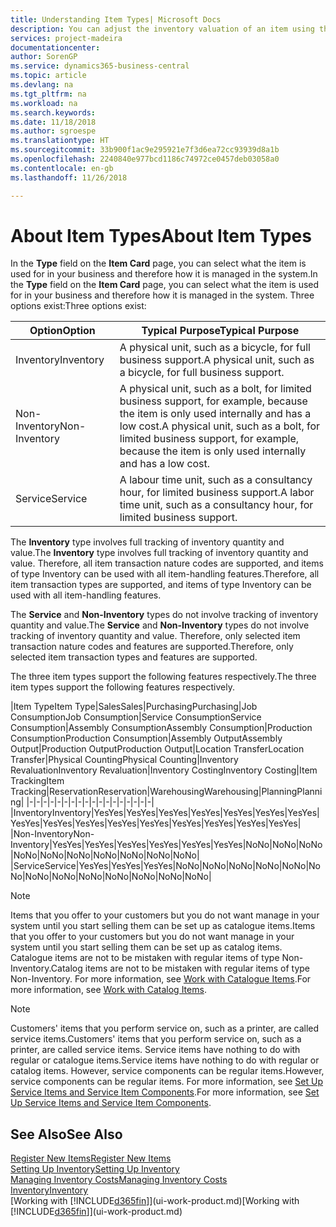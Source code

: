 ```yaml
---
title: Understanding Item Types| Microsoft Docs
description: You can adjust the inventory valuation of an item using the FIFO or Average costing methods, for example, when item costs change for reasons other than transactions.
services: project-madeira
documentationcenter: 
author: SorenGP
ms.service: dynamics365-business-central
ms.topic: article
ms.devlang: na
ms.tgt_pltfrm: na
ms.workload: na
ms.search.keywords: 
ms.date: 11/18/2018
ms.author: sgroespe
ms.translationtype: HT
ms.sourcegitcommit: 33b900f1ac9e295921e7f3d6ea72cc93939d8a1b
ms.openlocfilehash: 2240840e977bcd1186c74972ce0457deb03058a0
ms.contentlocale: en-gb
ms.lasthandoff: 11/26/2018

---
```

# <a name="about-item-types"></a><span data-ttu-id="e109d-103">About Item Types</span><span class="sxs-lookup"><span data-stu-id="e109d-103">About Item Types</span></span>
<span data-ttu-id="e109d-104">In the **Type** field on the **Item Card** page, you can select what the item is used for in your business and therefore how it is managed in the system.</span><span class="sxs-lookup"><span data-stu-id="e109d-104">In the **Type** field on the **Item Card** page, you can select what the item is used for in your business and therefore how it is managed in the system.</span></span> <span data-ttu-id="e109d-105">Three options exist:</span><span class="sxs-lookup"><span data-stu-id="e109d-105">Three options exist:</span></span>

|<span data-ttu-id="e109d-106">Option</span><span class="sxs-lookup"><span data-stu-id="e109d-106">Option</span></span>|<span data-ttu-id="e109d-107">Typical Purpose</span><span class="sxs-lookup"><span data-stu-id="e109d-107">Typical Purpose</span></span>|
|------|-----------|
|<span data-ttu-id="e109d-108">Inventory</span><span class="sxs-lookup"><span data-stu-id="e109d-108">Inventory</span></span>|<span data-ttu-id="e109d-109">A physical unit, such as a bicycle, for full business support.</span><span class="sxs-lookup"><span data-stu-id="e109d-109">A physical unit, such as a bicycle, for full business support.</span></span>|
|<span data-ttu-id="e109d-110">Non-Inventory</span><span class="sxs-lookup"><span data-stu-id="e109d-110">Non-Inventory</span></span>|<span data-ttu-id="e109d-111">A physical unit, such as a bolt, for limited business support, for example, because the item is only used internally and has a low cost.</span><span class="sxs-lookup"><span data-stu-id="e109d-111">A physical unit, such as a bolt, for limited business support, for example, because the item is only used internally and has a low cost.</span></span>|
|<span data-ttu-id="e109d-112">Service</span><span class="sxs-lookup"><span data-stu-id="e109d-112">Service</span></span>|<span data-ttu-id="e109d-113">A labour time unit, such as a consultancy hour, for limited business support.</span><span class="sxs-lookup"><span data-stu-id="e109d-113">A labor time unit, such as a consultancy hour, for limited business support.</span></span>|

<span data-ttu-id="e109d-114">The **Inventory** type involves full tracking of inventory quantity and value.</span><span class="sxs-lookup"><span data-stu-id="e109d-114">The **Inventory** type involves full tracking of inventory quantity and value.</span></span> <span data-ttu-id="e109d-115">Therefore, all item transaction nature codes are supported, and items of type Inventory can be used with all item-handling features.</span><span class="sxs-lookup"><span data-stu-id="e109d-115">Therefore, all item transaction types are supported, and items of type Inventory can be used with all item-handling features.</span></span>

<span data-ttu-id="e109d-116">The **Service** and **Non-Inventory** types do not involve tracking of inventory quantity and value.</span><span class="sxs-lookup"><span data-stu-id="e109d-116">The **Service** and **Non-Inventory** types do not involve tracking of inventory quantity and value.</span></span> <span data-ttu-id="e109d-117">Therefore, only selected item transaction nature codes and features are supported.</span><span class="sxs-lookup"><span data-stu-id="e109d-117">Therefore, only selected item transaction types and features are supported.</span></span>

<span data-ttu-id="e109d-118">The three item types support the following features respectively.</span><span class="sxs-lookup"><span data-stu-id="e109d-118">The three item types support the following features respectively.</span></span>

|<span data-ttu-id="e109d-119">Item Type</span><span class="sxs-lookup"><span data-stu-id="e109d-119">Item Type</span></span>|<span data-ttu-id="e109d-120">Sales</span><span class="sxs-lookup"><span data-stu-id="e109d-120">Sales</span></span>|<span data-ttu-id="e109d-121">Purchasing</span><span class="sxs-lookup"><span data-stu-id="e109d-121">Purchasing</span></span>|<span data-ttu-id="e109d-122">Job Consumption</span><span class="sxs-lookup"><span data-stu-id="e109d-122">Job Consumption</span></span>|<span data-ttu-id="e109d-123">Service Consumption</span><span class="sxs-lookup"><span data-stu-id="e109d-123">Service Consumption</span></span>|<span data-ttu-id="e109d-124">Assembly Consumption</span><span class="sxs-lookup"><span data-stu-id="e109d-124">Assembly Consumption</span></span>|<span data-ttu-id="e109d-125">Production Consumption</span><span class="sxs-lookup"><span data-stu-id="e109d-125">Production Consumption</span></span>|<span data-ttu-id="e109d-126">Assembly Output</span><span class="sxs-lookup"><span data-stu-id="e109d-126">Assembly Output</span></span>|<span data-ttu-id="e109d-127">Production Output</span><span class="sxs-lookup"><span data-stu-id="e109d-127">Production Output</span></span>|<span data-ttu-id="e109d-128">Location Transfer</span><span class="sxs-lookup"><span data-stu-id="e109d-128">Location Transfer</span></span>|<span data-ttu-id="e109d-129">Physical Counting</span><span class="sxs-lookup"><span data-stu-id="e109d-129">Physical Counting</span></span>|<span data-ttu-id="e109d-130">Inventory Revaluation</span><span class="sxs-lookup"><span data-stu-id="e109d-130">Inventory Revaluation</span></span>|<span data-ttu-id="e109d-131">Inventory Costing</span><span class="sxs-lookup"><span data-stu-id="e109d-131">Inventory Costing</span></span>|<span data-ttu-id="e109d-132">Item Tracking</span><span class="sxs-lookup"><span data-stu-id="e109d-132">Item Tracking</span></span>|<span data-ttu-id="e109d-133">Reservation</span><span class="sxs-lookup"><span data-stu-id="e109d-133">Reservation</span></span>|<span data-ttu-id="e109d-134">Warehousing</span><span class="sxs-lookup"><span data-stu-id="e109d-134">Warehousing</span></span>|<span data-ttu-id="e109d-135">Planning</span><span class="sxs-lookup"><span data-stu-id="e109d-135">Planning</span></span>|
|-|-|-|-|-|-|-|-|-|-|-|-|-|-|-|-|-|-|
|<span data-ttu-id="e109d-136">Inventory</span><span class="sxs-lookup"><span data-stu-id="e109d-136">Inventory</span></span>|<span data-ttu-id="e109d-137">Yes</span><span class="sxs-lookup"><span data-stu-id="e109d-137">Yes</span></span>|<span data-ttu-id="e109d-138">Yes</span><span class="sxs-lookup"><span data-stu-id="e109d-138">Yes</span></span>|<span data-ttu-id="e109d-139">Yes</span><span class="sxs-lookup"><span data-stu-id="e109d-139">Yes</span></span>|<span data-ttu-id="e109d-140">Yes</span><span class="sxs-lookup"><span data-stu-id="e109d-140">Yes</span></span>|<span data-ttu-id="e109d-141">Yes</span><span class="sxs-lookup"><span data-stu-id="e109d-141">Yes</span></span>|<span data-ttu-id="e109d-142">Yes</span><span class="sxs-lookup"><span data-stu-id="e109d-142">Yes</span></span>|<span data-ttu-id="e109d-143">Yes</span><span class="sxs-lookup"><span data-stu-id="e109d-143">Yes</span></span>|<span data-ttu-id="e109d-144">Yes</span><span class="sxs-lookup"><span data-stu-id="e109d-144">Yes</span></span>|<span data-ttu-id="e109d-145">Yes</span><span class="sxs-lookup"><span data-stu-id="e109d-145">Yes</span></span>|<span data-ttu-id="e109d-146">Yes</span><span class="sxs-lookup"><span data-stu-id="e109d-146">Yes</span></span>|<span data-ttu-id="e109d-147">Yes</span><span class="sxs-lookup"><span data-stu-id="e109d-147">Yes</span></span>|<span data-ttu-id="e109d-148">Yes</span><span class="sxs-lookup"><span data-stu-id="e109d-148">Yes</span></span>|<span data-ttu-id="e109d-149">Yes</span><span class="sxs-lookup"><span data-stu-id="e109d-149">Yes</span></span>|<span data-ttu-id="e109d-150">Yes</span><span class="sxs-lookup"><span data-stu-id="e109d-150">Yes</span></span>|<span data-ttu-id="e109d-151">Yes</span><span class="sxs-lookup"><span data-stu-id="e109d-151">Yes</span></span>|<span data-ttu-id="e109d-152">Yes</span><span class="sxs-lookup"><span data-stu-id="e109d-152">Yes</span></span>|
|<span data-ttu-id="e109d-153">Non-Inventory</span><span class="sxs-lookup"><span data-stu-id="e109d-153">Non-Inventory</span></span>|<span data-ttu-id="e109d-154">Yes</span><span class="sxs-lookup"><span data-stu-id="e109d-154">Yes</span></span>|<span data-ttu-id="e109d-155">Yes</span><span class="sxs-lookup"><span data-stu-id="e109d-155">Yes</span></span>|<span data-ttu-id="e109d-156">Yes</span><span class="sxs-lookup"><span data-stu-id="e109d-156">Yes</span></span>|<span data-ttu-id="e109d-157">Yes</span><span class="sxs-lookup"><span data-stu-id="e109d-157">Yes</span></span>|<span data-ttu-id="e109d-158">Yes</span><span class="sxs-lookup"><span data-stu-id="e109d-158">Yes</span></span>|<span data-ttu-id="e109d-159">Yes</span><span class="sxs-lookup"><span data-stu-id="e109d-159">Yes</span></span>|<span data-ttu-id="e109d-160">No</span><span class="sxs-lookup"><span data-stu-id="e109d-160">No</span></span>|<span data-ttu-id="e109d-161">No</span><span class="sxs-lookup"><span data-stu-id="e109d-161">No</span></span>|<span data-ttu-id="e109d-162">No</span><span class="sxs-lookup"><span data-stu-id="e109d-162">No</span></span>|<span data-ttu-id="e109d-163">No</span><span class="sxs-lookup"><span data-stu-id="e109d-163">No</span></span>|<span data-ttu-id="e109d-164">No</span><span class="sxs-lookup"><span data-stu-id="e109d-164">No</span></span>|<span data-ttu-id="e109d-165">No</span><span class="sxs-lookup"><span data-stu-id="e109d-165">No</span></span>|<span data-ttu-id="e109d-166">No</span><span class="sxs-lookup"><span data-stu-id="e109d-166">No</span></span>|<span data-ttu-id="e109d-167">No</span><span class="sxs-lookup"><span data-stu-id="e109d-167">No</span></span>|<span data-ttu-id="e109d-168">No</span><span class="sxs-lookup"><span data-stu-id="e109d-168">No</span></span>|<span data-ttu-id="e109d-169">No</span><span class="sxs-lookup"><span data-stu-id="e109d-169">No</span></span>|
|<span data-ttu-id="e109d-170">Service</span><span class="sxs-lookup"><span data-stu-id="e109d-170">Service</span></span>|<span data-ttu-id="e109d-171">Yes</span><span class="sxs-lookup"><span data-stu-id="e109d-171">Yes</span></span>|<span data-ttu-id="e109d-172">Yes</span><span class="sxs-lookup"><span data-stu-id="e109d-172">Yes</span></span>|<span data-ttu-id="e109d-173">Yes</span><span class="sxs-lookup"><span data-stu-id="e109d-173">Yes</span></span>|<span data-ttu-id="e109d-174">No</span><span class="sxs-lookup"><span data-stu-id="e109d-174">No</span></span>|<span data-ttu-id="e109d-175">No</span><span class="sxs-lookup"><span data-stu-id="e109d-175">No</span></span>|<span data-ttu-id="e109d-176">No</span><span class="sxs-lookup"><span data-stu-id="e109d-176">No</span></span>|<span data-ttu-id="e109d-177">No</span><span class="sxs-lookup"><span data-stu-id="e109d-177">No</span></span>|<span data-ttu-id="e109d-178">No</span><span class="sxs-lookup"><span data-stu-id="e109d-178">No</span></span>|<span data-ttu-id="e109d-179">No</span><span class="sxs-lookup"><span data-stu-id="e109d-179">No</span></span>|<span data-ttu-id="e109d-180">No</span><span class="sxs-lookup"><span data-stu-id="e109d-180">No</span></span>|<span data-ttu-id="e109d-181">No</span><span class="sxs-lookup"><span data-stu-id="e109d-181">No</span></span>|<span data-ttu-id="e109d-182">No</span><span class="sxs-lookup"><span data-stu-id="e109d-182">No</span></span>|<span data-ttu-id="e109d-183">No</span><span class="sxs-lookup"><span data-stu-id="e109d-183">No</span></span>|<span data-ttu-id="e109d-184">No</span><span class="sxs-lookup"><span data-stu-id="e109d-184">No</span></span>|<span data-ttu-id="e109d-185">No</span><span class="sxs-lookup"><span data-stu-id="e109d-185">No</span></span>|<span data-ttu-id="e109d-186">No</span><span class="sxs-lookup"><span data-stu-id="e109d-186">No</span></span>|

> [!NOTE]
> <span data-ttu-id="e109d-187">Items that you offer to your customers but you do not want manage in your system until you start selling them can be set up as catalogue items.</span><span class="sxs-lookup"><span data-stu-id="e109d-187">Items that you offer to your customers but you do not want manage in your system until you start selling them can be set up as catalog items.</span></span> <span data-ttu-id="e109d-188">Catalogue items are not to be mistaken with regular items of type Non-Inventory.</span><span class="sxs-lookup"><span data-stu-id="e109d-188">Catalog items are not to be mistaken with regular items of type Non-Inventory.</span></span> <span data-ttu-id="e109d-189">For more information, see [Work with Catalogue Items](inventory-how-work-nonstock-items.md).</span><span class="sxs-lookup"><span data-stu-id="e109d-189">For more information, see [Work with Catalog Items](inventory-how-work-nonstock-items.md).</span></span>

> [!NOTE]
> <span data-ttu-id="e109d-190">Customers' items that you perform service on, such as a printer, are called service items.</span><span class="sxs-lookup"><span data-stu-id="e109d-190">Customers' items that you perform service on, such as a printer, are called service items.</span></span> <span data-ttu-id="e109d-191">Service items have nothing to do with regular or catalogue items.</span><span class="sxs-lookup"><span data-stu-id="e109d-191">Service items have nothing to do with regular or catalog items.</span></span> <span data-ttu-id="e109d-192">However, service components can be regular items.</span><span class="sxs-lookup"><span data-stu-id="e109d-192">However, service components can be regular items.</span></span> <span data-ttu-id="e109d-193">For more information, see [Set Up Service Items and Service Item Components](service-how-setup-service-items.md).</span><span class="sxs-lookup"><span data-stu-id="e109d-193">For more information, see [Set Up Service Items and Service Item Components](service-how-setup-service-items.md).</span></span>

## <a name="see-also"></a><span data-ttu-id="e109d-194">See Also</span><span class="sxs-lookup"><span data-stu-id="e109d-194">See Also</span></span>
[<span data-ttu-id="e109d-195">Register New Items</span><span class="sxs-lookup"><span data-stu-id="e109d-195">Register New Items</span></span>](inventory-how-register-new-items.md)  
[<span data-ttu-id="e109d-196">Setting Up Inventory</span><span class="sxs-lookup"><span data-stu-id="e109d-196">Setting Up Inventory</span></span>](inventory-setup-inventory.md)  
[<span data-ttu-id="e109d-197">Managing Inventory Costs</span><span class="sxs-lookup"><span data-stu-id="e109d-197">Managing Inventory Costs</span></span>](finance-manage-inventory-costs.md)  
[<span data-ttu-id="e109d-198">Inventory</span><span class="sxs-lookup"><span data-stu-id="e109d-198">Inventory</span></span>](inventory-manage-inventory.md)  
<span data-ttu-id="e109d-199">[Working with [!INCLUDE[d365fin](includes/d365fin_md.md)]](ui-work-product.md)</span><span class="sxs-lookup"><span data-stu-id="e109d-199">[Working with [!INCLUDE[d365fin](includes/d365fin_md.md)]](ui-work-product.md)</span></span>

